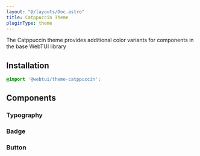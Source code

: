 ```yaml
---
layout: "@/layouts/Doc.astro"
title: Catppuccin Theme
pluginType: theme
---
```


The Catppuccin theme provides additional color variants for components in the base WebTUI library

## Installation

```css
@import '@webtui/theme-catppuccin';
```

## Components

### Typography

### Badge

### Button
